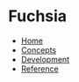 # Fuchsia

* [Home](https://fuchsia.dev/fuchsia-src)
* [Concepts](https://fuchsia.dev/fuchsia-src/the-book)
* [Development](https://fuchsia.dev/fuchsia-src/development)
* [Reference](https://fuchsia.dev/reference/fidl)

[home]: https://fuchsia.dev/fuchsia-src
[logo]: /docs/images/fuchsia-logo-32x32.png
